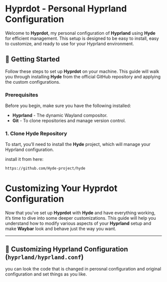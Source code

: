 # Hyprdot - Personal Hyprland Configuration

Welcome to **Hyprdot**, my personal configuration of **Hyprland** using **Hyde** for efficient management. This setup is designed to be easy to install, easy to customize, and ready to use for your Hyprland environment.

## 🚀 Getting Started

Follow these steps to set up **Hyprdot** on your machine. This guide will walk you through installing **Hyde** from the official GitHub repository and applying the custom configurations.

### Prerequisites

Before you begin, make sure you have the following installed:
- **Hyprland** - The dynamic Wayland compositor.
- **Git** - To clone repositories and manage version control.

### 1. Clone Hyde Repository

To start, you’ll need to install the **Hyde** project, which will manage your Hyprland configuration.

install it from here:
```bash
https://github.com/Hyde-project/hyde
```
# Customizing Your Hyprdot Configuration

Now that you've set up **Hyprdot** with **Hyde** and have everything working, it’s time to dive into some deeper customizations. This guide will help you understand how to modify various aspects of your **Hyprland** setup and make **Waybar** look and behave just the way you want.

---

## 🎨 Customizing Hyprland Configuration (`hyprland/hyprland.conf`)

you can look the code that is changed in perosnal configuration and original configuration and set things as you like.



